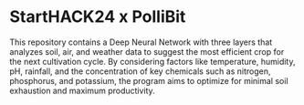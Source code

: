 # StartHACK24 x PolliBit

This repository contains a Deep Neural Network with three layers that analyzes soil, air, and weather data to suggest the most efficient crop for the next cultivation cycle. By considering factors like temperature, humidity, pH, rainfall, and the concentration of key chemicals such as nitrogen, phosphorus, and potassium, the program aims to optimize for minimal soil exhaustion and maximum productivity.